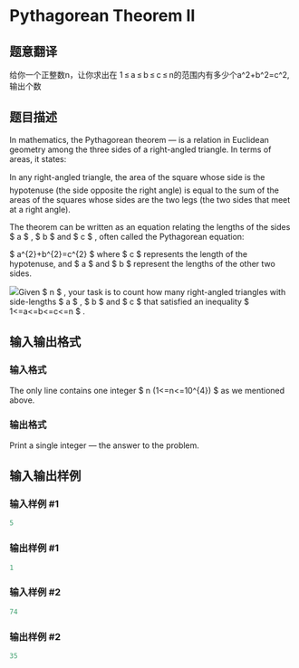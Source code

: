 # Pythagorean Theorem II

## 题意翻译

给你一个正整数n，让你求出在 1 ≤ a ≤ b ≤ c ≤ n的范围内有多少个a^2+b^2=c^2,输出个数

## 题目描述

In mathematics, the Pythagorean theorem — is a relation in Euclidean geometry among the three sides of a right-angled triangle. In terms of areas, it states:

In any right-angled triangle, the area of the square whose side is the hypotenuse (the side opposite the right angle) is equal to the sum of the areas of the squares whose sides are the two legs (the two sides that meet at a right angle).

The theorem can be written as an equation relating the lengths of the sides $ a $ , $ b $ and $ c $ , often called the Pythagorean equation:

$ a^{2}+b^{2}=c^{2} $ where $ c $ represents the length of the hypotenuse, and $ a $ and $ b $ represent the lengths of the other two sides.

![](https://cdn.luogu.com.cn/upload/vjudge_pic/CF304A/dce71d69bec644282a576a6a33bfe17bb5e666a5.png)Given $ n $ , your task is to count how many right-angled triangles with side-lengths $ a $ , $ b $ and $ c $ that satisfied an inequality $ 1<=a<=b<=c<=n $ .

## 输入输出格式

### 输入格式

The only line contains one integer $ n (1<=n<=10^{4}) $ as we mentioned above.

### 输出格式

Print a single integer — the answer to the problem.

## 输入输出样例

### 输入样例 #1

```cpp
5

```
### 输出样例 #1

```cpp
1

```
### 输入样例 #2

```cpp
74

```
### 输出样例 #2

```cpp
35

```
